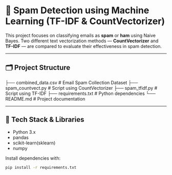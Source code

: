 # 📧 Spam Detection using Machine Learning (TF-IDF & CountVectorizer)

This project focuses on classifying emails as **spam** or **ham** using Naive Bayes. Two different text vectorization methods — **CountVectorizer** and **TF-IDF** — are compared to evaluate their effectiveness in spam detection.

---

## 🗂️ Project Structure

├── combined_data.csv # Email Spam Collection Dataset
├── spam_countvect.py # Script using CountVectorizer
├── spam_tfidf.py # Script using TF-IDF
├── requirements.txt # Python dependencies
└── README.md # Project documentation

---

## 🧰 Tech Stack & Libraries

- Python 3.x
- pandas
- scikit-learn(sklearn)
- numpy

Install dependencies with:

```bash
pip install -r requirements.txt
